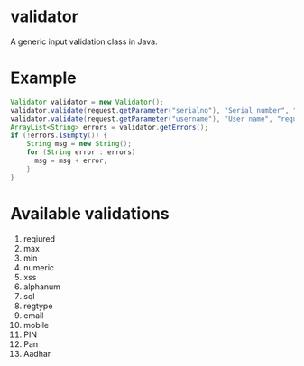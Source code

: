 # validator
A generic input validation class in Java.

# Example

```java
Validator validator = new Validator();
validator.validate(request.getParameter("serialno"), "Serial number", "required:numeric");
validator.validate(request.getParameter("username"), "User name", "required:alphanum");
ArrayList<String> errors = validator.getErrors();
if (!errors.isEmpty()) {
    String msg = new String();
    for (String error : errors)         
      msg = msg + error;
    }
} 
```
# Available validations

1. reqiured
2. max
3. min
4. numeric
5. xss
6. alphanum
7. sql
8. regtype
9. email
10. mobile
11. PIN
12. Pan
13. Aadhar

